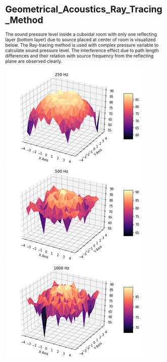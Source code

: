 # Geometrical_Acoustics_Ray_Tracing_Method

The sound pressure level inside a cuboidal room with only one reflecting layer (bottom layer) due to source placed at center of room is visualized below.
The Ray-tracing method is used with complex pressure variable to calculate sound pressure level.
The interference effect due to path length differences and their relation with source frequency from the reflecting plane are observed clearly.

![Sound Pressure Level @ 250 Hz](https://github.com/chainspark/Geometrical_Acoustics_Ray_Tracing_Method/blob/main/Ray-Tracing%20Method/Ray-Tracing%20Method/3d_figures/Case2_1mil_250Hz.png)
![Sound Pressure Level @ 500 Hz](https://github.com/chainspark/Geometrical_Acoustics_Ray_Tracing_Method/blob/main/Ray-Tracing%20Method/Ray-Tracing%20Method/3d_figures/Case2_1mil_500Hz.png)
![Sound Pressure Level @ 1000 Hz](https://github.com/chainspark/Geometrical_Acoustics_Ray_Tracing_Method/blob/main/Ray-Tracing%20Method/Ray-Tracing%20Method/3d_figures/Case2_1mil_1000Hz.png)
